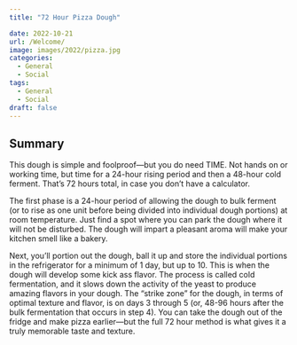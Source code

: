 ```yaml
---
title: "72 Hour Pizza Dough"

date: 2022-10-21
url: /Welcome/
image: images/2022/pizza.jpg
categories:
  - General
  - Social
tags:
  - General
  - Social
draft: false
---
```

<!--more-->

## Summary

This dough is simple and foolproof—but you do need TIME. Not hands on or working time, but time for a 24-hour rising period and then a 48-hour cold ferment. That’s 72 hours total, in case you don’t have a calculator.

The first phase is a 24-hour period of allowing the dough to bulk ferment (or to rise as one unit before being divided into individual dough portions) at room temperature. Just find a spot where you can park the dough where it will not be disturbed. The dough will impart a pleasant aroma will make your kitchen smell like a bakery.

Next, you’ll portion out the dough, ball it up and store the individual portions in the refrigerator for a minimum of 1 day, but up to 10. This is when the dough will develop some kick ass flavor. The process is called cold fermentation, and it slows down the activity of the yeast to produce amazing flavors in your dough. The “strike zone” for the dough, in terms of optimal texture and flavor, is on days 3 through 5 (or, 48-96 hours after the bulk fermentation that occurs in step 4). You can take the dough out of the fridge and make pizza earlier—but the full 72 hour method is what gives it a truly memorable taste and texture.

